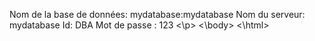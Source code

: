 <html>
<body> 
<p> Nom de la base de données: mydatabase:mydatabase
  Nom du serveur: mydatabase
  Id: DBA
  Mot de passe : 123
<\p>
<\body>
<\html>
